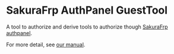 # SakuraFrp AuthPanel GuestTool

A tool to authorize and derive tools to authorize though [SakuraFrp authpanel](https://doc.natfrp.com/#/bestpractice/security).

For more detail, see [our manual](https://doc.natfrp.com/#/offtopic/authpass).